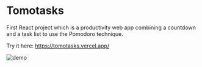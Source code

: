 # Tomotasks

First React project which is a productivity web app combining a countdown and a task list to use the Pomodoro technique.

Try it here: https://tomotasks.vercel.app/

![demo](https://i.imgur.com/vwAZCf2.png)
